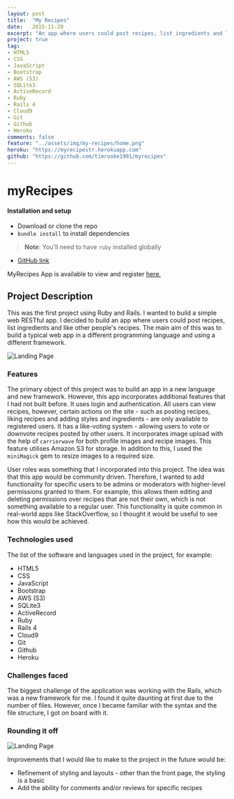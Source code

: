```yaml
---
layout: post
title:  "My Recipes"
date:   2015-11-20
excerpt: "An app where users could post recipes, list ingredients and like other people's recipes using Ruby on Rails"
project: true
tag:
- HTML5
- CSS
- JavaScript
- Bootstrap
- AWS (S3)
- SQLite3
- ActiveRecord
- Ruby
- Rails 4
- Cloud9
- Git
- Github
- Heroku
comments: false
feature: "../assets/img/my-recipes/home.png"
heroku: "https://myrecipestr.herokuapp.com"
github: "https://github.com/timrooke1991/myrecipes"
---
```


# myRecipes

#### Installation and setup

- Download or clone the repo
- `bundle install` to install dependencies

> **Note**: You'll need to have `ruby` installed globally

- [GitHub link](https://github.com/timrooke1991/myrecipes)

MyRecipes App is available to view and register [here.](https://myrecipestr.herokuapp.com)

## Project Description

This was the first project using Ruby and Rails. I wanted to build a simple web RESTful app. I decided to build an app where users could post recipes, list ingredients and like other people's recipes. The main aim of this was to build a typical web app in a different programming language and using a different framework.

![Landing Page](../assets/img/my-recipes/home.png)

### [](https://github.com/timrooke1991/myrecipes#features)Features

The primary object of this project was to build an app in a new language and new framework. However, this app incorporates additional features that I had not built before. It uses login and authentication. All users can view recipes, however, certain actions on the site - such as posting recipes, liking recipes and adding styles and ingredients - are only available to registered users. It has a like-voting system - allowing users to vote or downvote recipes posted by other users. It incorporates image upload with the help of `carrierwave` for both profile images and recipe images. This feature utilises Amazon S3 for storage. In addition to this, I used the `miniMagick` gem to resize images to a required size.

User roles was something that I incorporated into this project. The idea was that this app would be community driven. Therefore, I wanted to add functionality for specific users to be admins or moderators with higher-level permissions granted to them. For example, this allows them editing and deleting permissions over recipes that are not their own, which is not something available to a regular user. This functionality is quite common in real-world apps like StackOverflow, so I thought it would be useful to see how this would be achieved.

### [](https://github.com/timrooke1991/myrecipes#technologies-used)Technologies used

The list of the software and languages used in the project, for example:

- HTML5
- CSS
- JavaScript
- Bootstrap
- AWS (S3)
- SQLite3
- ActiveRecord
- Ruby
- Rails 4
- Cloud9
- Git
- Github
- Heroku

### [](https://github.com/timrooke1991/myrecipes#challenges-faced)Challenges faced

The biggest challenge of the application was working with the Rails, which was a new framework for me. I found it quite daunting at first due to the number of files. However, once I became familiar with the syntax and the file structure, I got on board with it.

### [](https://github.com/timrooke1991/myrecipes#rounding-it-off)Rounding it off

![Landing Page](../assets/img/my-recipes/index.png)

Improvements that I would like to make to the project in the future would be:

- Refinement of styling and layouts - other than the front page, the styling is a basic
- Add the ability for comments and/or reviews for specific recipes
